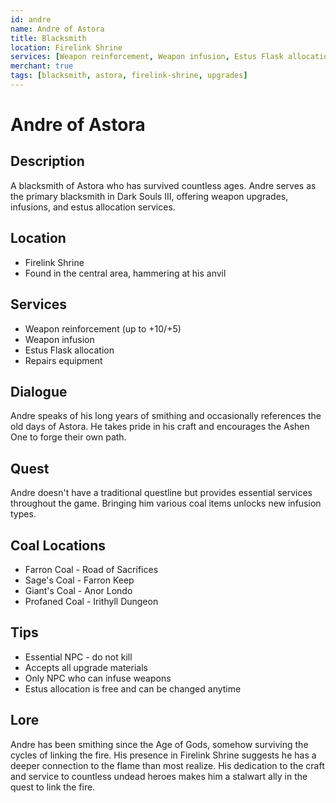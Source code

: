 ```yaml
---
id: andre
name: Andre of Astora
title: Blacksmith
location: Firelink Shrine
services: [Weapon reinforcement, Weapon infusion, Estus Flask allocation, Equipment repair]
merchant: true
tags: [blacksmith, astora, firelink-shrine, upgrades]
---
```


# Andre of Astora

## Description
A blacksmith of Astora who has survived countless ages. Andre serves as the primary blacksmith in Dark Souls III, offering weapon upgrades, infusions, and estus allocation services.

## Location
- Firelink Shrine
- Found in the central area, hammering at his anvil

## Services
- Weapon reinforcement (up to +10/+5)
- Weapon infusion
- Estus Flask allocation
- Repairs equipment

## Dialogue
Andre speaks of his long years of smithing and occasionally references the old days of Astora. He takes pride in his craft and encourages the Ashen One to forge their own path.

## Quest
Andre doesn't have a traditional questline but provides essential services throughout the game. Bringing him various coal items unlocks new infusion types.

## Coal Locations
- Farron Coal - Road of Sacrifices
- Sage's Coal - Farron Keep
- Giant's Coal - Anor Londo
- Profaned Coal - Irithyll Dungeon

## Tips
- Essential NPC - do not kill
- Accepts all upgrade materials
- Only NPC who can infuse weapons
- Estus allocation is free and can be changed anytime

## Lore
Andre has been smithing since the Age of Gods, somehow surviving the cycles of linking the fire. His presence in Firelink Shrine suggests he has a deeper connection to the flame than most realize. His dedication to the craft and service to countless undead heroes makes him a stalwart ally in the quest to link the fire.